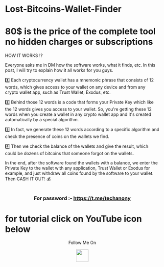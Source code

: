 # Lost-Bitcoins-Wallet-Finder

# 80$ is the price of the complete tool no hidden charges or subscriptions

HOW IT WORKS ⁉️

Everyone asks me in DM how the software works, what it finds, etc. In this post, I will try to explain how it all works for you guys.

1️⃣ Each cryptocurrency wallet has a mnemonic phrase that consists of 12 words, which gives access to your wallet on any device and from any crypto wallet app, such as Trust Wallet, Exodus, etc.

2️⃣ Behind those 12 words is a code that forms your Private Key which like the 12 words gives you access to your wallet. So, you're getting these 12 words when you create a wallet in any crypto wallet app and it's created automatically by a special algorithm. 


3️⃣ In fact, we generate these 12 words according to a specific algorithm and check the presence of сoins on the wallets we find.


4️⃣ Then we check the balance of the wallets and give the result, which could be dozens of bitcoins that someone forgot on the wallets.


In the end, after the software found the wallets with a balance, we enter the Private Key to the wallet with any application, Trust Wallet or Exodus for example, and just withdraw all coins found by the software to your wallet. Then CASH IT OUT! 💰

# <h3 align="center">For password :- https://t.me/techanony</h3>


# for tutorial click on YouTube icon below
<p align="center">
  Follow Me On
</p>
<p align="center">
  <a href="https://www.youtube.com/watch?v=IdnJpG_A004">
    <img src="https://www.iconsdb.com/icons/preview/red/youtube-4-xxl.png" width="40" height="40">
  </a>
</p>
